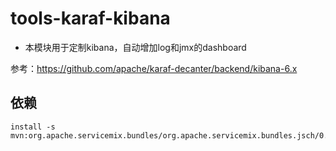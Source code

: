 # tools-karaf-kibana
* 本模块用于定制kibana，自动增加log和jmx的dashboard

参考：https://github.com/apache/karaf-decanter/backend/kibana-6.x

## 依赖
```
install -s mvn:org.apache.servicemix.bundles/org.apache.servicemix.bundles.jsch/0.1.55_1
```


